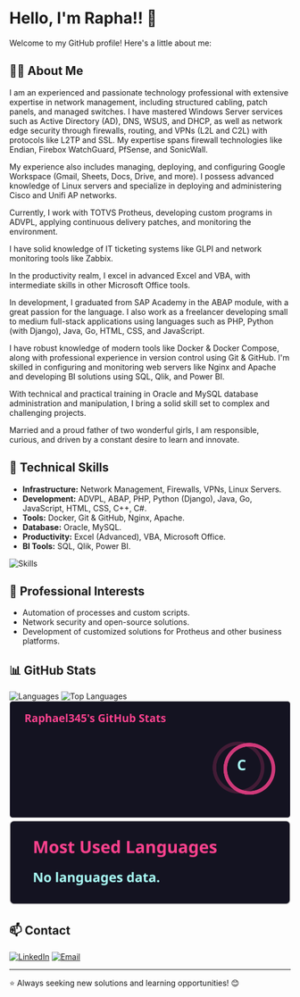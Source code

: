 # Hello, I'm Rapha!! 👋

Welcome to my GitHub profile! Here's a little about me:

## 👨‍💻 About Me
I am an experienced and passionate technology professional with extensive expertise in network management, including structured cabling, patch panels, and managed switches. I have mastered Windows Server services such as Active Directory (AD), DNS, WSUS, and DHCP, as well as network edge security through firewalls, routing, and VPNs (L2L and C2L) with protocols like L2TP and SSL. My expertise spans firewall technologies like Endian, Firebox WatchGuard, PfSense, and SonicWall.

My experience also includes managing, deploying, and configuring Google Workspace (Gmail, Sheets, Docs, Drive, and more). I possess advanced knowledge of Linux servers and specialize in deploying and administering Cisco and Unifi AP networks.

Currently, I work with TOTVS Protheus, developing custom programs in ADVPL, applying continuous delivery patches, and monitoring the environment.

I have solid knowledge of IT ticketing systems like GLPI and network monitoring tools like Zabbix. 

In the productivity realm, I excel in advanced Excel and VBA, with intermediate skills in other Microsoft Office tools. 

In development, I graduated from SAP Academy in the ABAP module, with a great passion for the language. I also work as a freelancer developing small to medium full-stack applications using languages such as PHP, Python (with Django), Java, Go, HTML, CSS, and JavaScript.

I have robust knowledge of modern tools like Docker & Docker Compose, along with professional experience in version control using Git & GitHub. I'm skilled in configuring and monitoring web servers like Nginx and Apache and developing BI solutions using SQL, Qlik, and Power BI.

With technical and practical training in Oracle and MySQL database administration and manipulation, I bring a solid skill set to complex and challenging projects.

Married and a proud father of two wonderful girls, I am responsible, curious, and driven by a constant desire to learn and innovate.

## 🚀 Technical Skills
- **Infrastructure:** Network Management, Firewalls, VPNs, Linux Servers.
- **Development:** ADVPL, ABAP, PHP, Python (Django), Java, Go, JavaScript, HTML, CSS, C++, C#.
- **Tools:** Docker, Git & GitHub, Nginx, Apache.
- **Database:** Oracle, MySQL.
- **Productivity:** Excel (Advanced), VBA, Microsoft Office.
- **BI Tools:** SQL, Qlik, Power BI.

![Skills](https://skillicons.dev/icons?i=python,docker,linux,nginx,git,java,php,js,mysql,oracle,html,css,cpp,cs)

## 🌟 Professional Interests
- Automation of processes and custom scripts.
- Network security and open-source solutions.
- Development of customized solutions for Protheus and other business platforms.

## 📊 GitHub Stats
![Languages](https://img.shields.io/github/languages/count/Raphael345/raphael345)
![Top Languages](https://img.shields.io/github/languages/top/Raphael345/raphael345)
![GitHub Stats Image](https://raw.githubusercontent.com/Raphael345/raphael345/main/github_stats.png)
![Top Languages Image](https://raw.githubusercontent.com/Raphael345/raphael345/main/top_languages.png)


## 📫 Contact
[![LinkedIn](https://img.shields.io/badge/LinkedIn-Connect-blue?style=for-the-badge&logo=linkedin)](https://www.linkedin.com/in/raphael-dias-277870153/) [![Email](https://img.shields.io/badge/Email-Contact-red?style=for-the-badge&logo=gmail)](mailto:raphaeldias345@gmail.com)

---
⭐ Always seeking new solutions and learning opportunities! 😊
